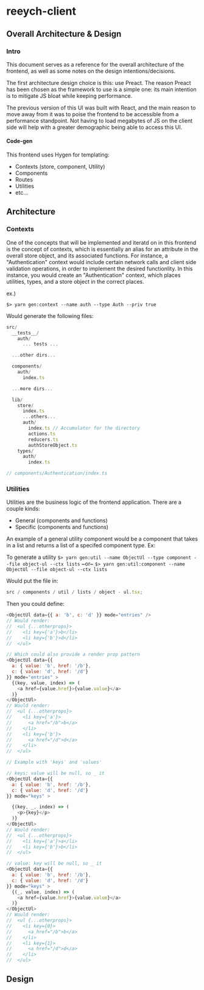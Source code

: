 # reeych-client

## Overall Architecture & Design

### Intro

This document serves as a reference for the overall architecture of the frontend,
as well as some notes on the design intentions/decisions.

The first architecture design choice is this: use Preact. The reason Preact has been
chosen as the framework to use is a simple one: its main intention is to mitigate
JS bloat while keeping performance.

The previous version of this UI was built with React, and the main reason to move away
from it was to poise the frontend to be accessible from a performance standpoint. Not having
to load megabytes of JS on the client side will help with a greater demographic being able
to access this UI.

#### Code-gen

This frontend uses Hygen for templating:

-   Contexts (store, component, Utility)
-   Components
-   Routes
-   Utilities
-   etc...

## Architecture

### Contexts

One of the concepts that will be implemented and iteratd on in this frontend is the concept of
contexts, which is essentially an alias for an attribute in the overall store object, and its associated functions.
For instance, a "Authentication" context would include certain network
calls and client side validation operations, in order to implement the desired functionlity. In this
instance, you would create an "Authentication" context, which places utilities, types, and a store object in the correct
places.

ex.)

`$> yarn gen:context --name auth --type Auth --priv true`

Would generate the following files:

```javascript
src/
  __tests__/
    auth/
      ... tests ...

  ...other dirs...

  components/
    auth/
      index.ts

  ...more dirs...

  lib/
    store/
      index.ts
      ...others...
      auth/
        index.ts // Accumulator for the directory
        actions.ts
        reducers.ts
        authStoreObject.ts
    types/
      auth/
        index.ts

// components/Authentication/index.ts

```

### Utilities

Utilities are the business logic of the frontend application. There are a couple kinds:

-   General (components and functions)
-   Specific (components and functions)

An example of a general utility component would be a component that takes in a list and
returns a list of a specifed component type. Ex:

To generate a utility
`$> yarn gen:util --name ObjectUl --type component --file object-ul --ctx lists`
~or~
`$> yarn gen:util:component --name ObjectUl --file object-ul --ctx lists`

Would put the file in:

```javascript
src / components / util / lists / object - ul.tsx;
```

Then you could define:

```javascript
<ObjectUl data={{ a: 'b', c: 'd' }} mode="entries" />
// Would render:
//  <ul {...otherprops}>
//    <li key={'a'}>b</li>
//    <li key={'b'}>d</li>
//  </ul>

// Which could also provide a render prop pattern
<ObjectUl data={{
  a: { value: 'b', href: '/b'},
  c: { value: 'd', href: '/d'}
}} mode="entries" >
  {(key, value, index) => (
    <a href={value.href}>{value.value}</a>
  )}
</ObjectUl>
// Would render:
//  <ul {...otherprops}>
//    <li key={'a'}>
//      <a href="/b">b</a>
//    </li>
//    <li key={'b'}>
//      <a href="/d">d</a>
//    </li>
//  </ul>

// Example with 'keys' and 'values'

// keys: value will be null, so _ it
<ObjectUl data={{
  a: { value: 'b', href: '/b'},
  c: { value: 'd', href: '/d'}
}} mode="keys" >

  {(key, _, index) => (
    <p>{key}</p>
  )}
</ObjectUl>
// Would render:
//  <ul {...otherprops}>
//    <li key={'a'}>a</li>
//    <li key={'b'}>b</li>
//  </ul>

// value: key will be null, so _ it
<ObjectUl data={{
  a: { value: 'b', href: '/b'},
  c: { value: 'd', href: '/d'}
}} mode="keys" >
  {(_, value, index) => (
    <a href={value.href}>{value.value}</a>
  )}
</ObjectUl>
// Would render:
//  <ul {...otherprops}>
//    <li key={0}>
//      <a href="/b">b</a>
//    </li>
//    <li key={1}>
//      <a href="/d">d</a>
//    </li>
//  </ul>

```

## Design

